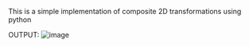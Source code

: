 This is a simple implementation of composite 2D transformations using python

OUTPUT:
![image](https://github.com/user-attachments/assets/e84ba0ff-bb8d-4ff3-a2e5-93830058a034)
